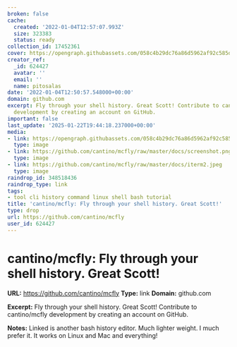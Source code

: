 ```yaml
---
broken: false
cache:
  created: '2022-01-04T12:57:07.993Z'
  size: 323383
  status: ready
collection_id: 17452361
cover: https://opengraph.githubassets.com/058c4b29dc76a86d5962af92c585d3f764ad88e899862490cc7780a26ab161a7/cantino/mcfly
creator_ref:
  _id: 624427
  avatar: ''
  email: ''
  name: pitosalas
date: '2022-01-04T12:50:57.548000+00:00'
domain: github.com
excerpt: Fly through your shell history. Great Scott! Contribute to cantino/mcfly
  development by creating an account on GitHub.
important: false
last_update: '2025-01-22T19:44:18.237000+00:00'
media:
- link: https://opengraph.githubassets.com/058c4b29dc76a86d5962af92c585d3f764ad88e899862490cc7780a26ab161a7/cantino/mcfly
  type: image
- link: https://github.com/cantino/mcfly/raw/master/docs/screenshot.png
  type: image
- link: https://github.com/cantino/mcfly/raw/master/docs/iterm2.jpeg
  type: image
raindrop_id: 348518436
raindrop_type: link
tags:
- tool cli history command linux shell bash tutorial
title: 'cantino/mcfly: Fly through your shell history. Great Scott!'
type: drop
url: https://github.com/cantino/mcfly
user_id: 624427
---
```


# cantino/mcfly: Fly through your shell history. Great Scott!

**URL:** https://github.com/cantino/mcfly
**Type:** link
**Domain:** github.com

**Excerpt:** Fly through your shell history. Great Scott! Contribute to cantino/mcfly development by creating an account on GitHub.

**Notes:**
Linked is another bash history editor. Much lighter weight. I much prefer it. It works on Linux and Mac and everything!
